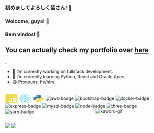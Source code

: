 ### 初めましてよろしく皆さん! 👋
### Welcome, guys! 👋
### Bem vindos! 👋

<h2>You can actually check my portfolio over <a href="https://pedrotintinoportifolio.netlify.app/">here</a></h2>.

- 🔭 I’m currently working on fullstack development.
- 🌱 I’m currently learning Python, React and Oracle Apex.
- 😄 Pronouns: he/him.

<div style="display: inline_block"><br>
  <img align="center" alt="Rafa-Js" height="30" width="40" src="https://raw.githubusercontent.com/devicons/devicon/master/icons/javascript/javascript-plain.svg">
  <img align="center" alt="Rafa-React" height="30" width="40" src="https://raw.githubusercontent.com/devicons/devicon/master/icons/react/react-original.svg">
  <img align="center" alt="Rafa-Python" height="30" width="40" src="https://raw.githubusercontent.com/devicons/devicon/master/icons/python/python-original.svg"> 
<img align="center" alt='aws-badge' height="30" width="40" src="https://cdn.jsdelivr.net/gh/devicons/devicon/icons/amazonwebservices/amazonwebservices-original-wordmark.svg"/>
 
<img align="center" alt='bootstrap-badge' height="40" width="40" src="https://cdn.jsdelivr.net/gh/devicons/devicon/icons/bootstrap/bootstrap-original.svg" />

<img align="center" alt='docker-badge' height="30" width="40" src="https://cdn.jsdelivr.net/gh/devicons/devicon/icons/docker/docker-original.svg" />
  
<img align="center" alt='express-badge' height="30" width="40" src="https://cdn.jsdelivr.net/gh/devicons/devicon/icons/express/express-original.svg" />
  
<img align="center" alt='mysql-badge' height="30" width="40" src="https://cdn.jsdelivr.net/gh/devicons/devicon/icons/mysql/mysql-plain-wordmark.svg" />

<img align="center" alt='node-badge' height="30" width="40" src="https://cdn.jsdelivr.net/gh/devicons/devicon/icons/nodejs/nodejs-original.svg" />
                    
<img align="center" alt='three-badge' height="30" width="40" src="https://cdn.jsdelivr.net/gh/devicons/devicon/icons/threejs/threejs-original-wordmark.svg" />

 <img align="center" alt='yarn-badge' height="30" width="40" src="https://cdn.jsdelivr.net/gh/devicons/devicon/icons/yarn/yarn-original.svg" />

<!-- Gif -->
 <img align="right" alt='kaworu-gif' height="200" width="210" src="https://steamuserimages-a.akamaihd.net/ugc/574564421344097398/523238DC382BB8C86BF70CD448D927A69AECEB17/?imw=5000&imh=5000&ima=fit&impolicy=Letterbox&imcolor=%23000000&letterbox=false" />
          
                             
</div>
  
  ##
 
<div> 
 
  <a href = "mailto:pedro.arcanjo2002@gmail.com"><img src="https://img.shields.io/badge/-Gmail-%23333?style=for-the-badge&logo=gmail&logoColor=white" target="_blank"></a>
  <a href="https://www.linkedin.com/in/pedro-vieira-0b59a01b1/" target="_blank"><img src="https://img.shields.io/badge/-LinkedIn-%230077B5?style=for-the-badge&logo=linkedin&logoColor=white" target="_blank"></a> 
  
</div>
